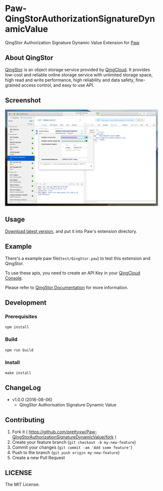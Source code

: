 # Paw-QingStorAuthorizationSignatureDynamicValue
QingStor Authorization Signature Dynamic Value Extension for [Paw](https://paw.cloud)



## About QingStor

[QingStor](https://docs.qingcloud.com/guide/object_storage.html) is an object storage service provided by [QingCloud](http://www.qingcloud.com/). It provides low-cost and reliable online storage service with unlimited storage space, high read and write performance, high reliability and data safety, fine-grained access control, and easy to use API.



## Screenshot

![Version 1.0](screenshots/version_1.0.png)



## Usage

[Download latest version](https://github.com/prettyxw/Paw-QingStorAuthorizationSignatureDynamicValue/releases), and put it into Paw's extension directory.



## Example

There's a example paw file(`test/QingStor.paw`) to test this extension and QingStor. 

To use these apis, you need to create an API Key in your [QingCloud Console](https://console.qingcloud.com/access_keys/). 

Please refer to [QingStor Documentation](https://docs.qingcloud.com/qingstor/api/index.html)  for more information.



## Development

### Prerequisites

```shell
npm install
```

### Build

```shell
npm run build
```

### Install

```shell
make install
```



## ChangeLog

* v1.0.0 (2016-08-06)
  * QingStor Authorisation Signature Dynamic Value



Contributing
------------

1. Fork it ( https://github.com/prettyxw/Paw-QingStorAuthorizationSignatureDynamicValue/fork )
2. Create your feature branch (`git checkout -b my-new-feature`)
3. Commit your changes (`git commit -am 'Add some feature'`)
4. Push to the branch (`git push origin my-new-feature`)
5. Create a new Pull Request



LICENSE
-------
The MIT License.
